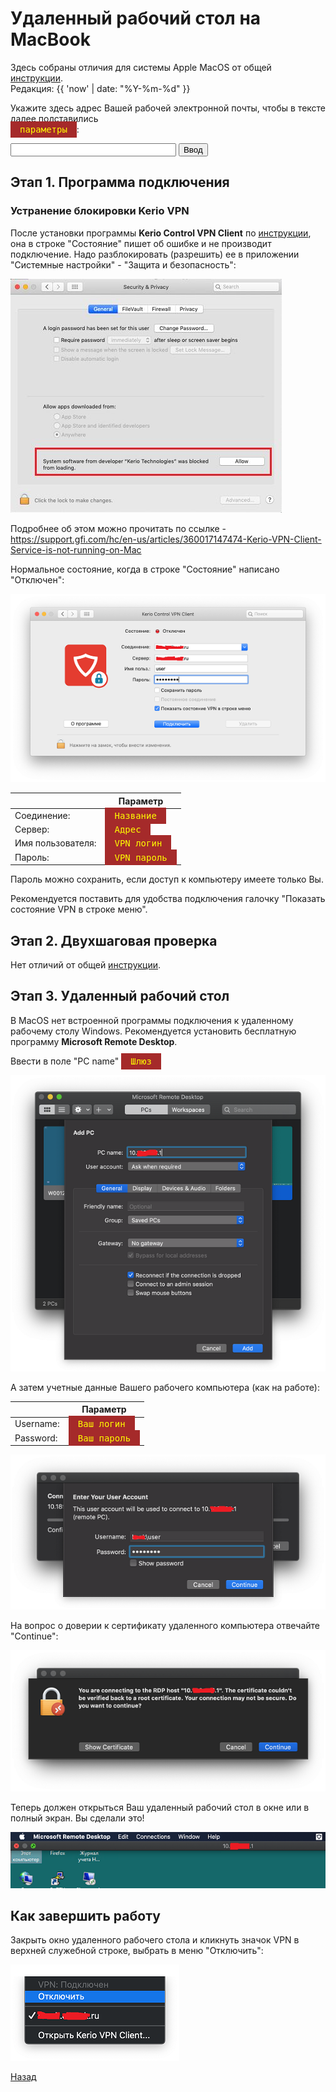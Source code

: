 ---
---
# Удаленный рабочий стол на MacBook

Здесь собраны отличия для системы Apple MacOS от общей [инструкции][back].  
Редакция: {{ 'now' | date: "%Y-%m-%d" }}

Укажите здесь адрес Вашей рабочей электронной почты, чтобы в тексте далее
подставились  
<span id="pt" class="code">параметры</span>:

<script>function calc(btn){
btn.innerHTML='Готово!';
var x=/(.+)@(..(.+)\..+)/;
var e=document.getElementById("email").value;
document.getElementById("pt").innerHTML='Ваши параметры';
document.getElementById("p0").innerHTML=e.replace(x,'$3');
document.getElementById("p1").innerHTML=e.replace(x,'mail.$2');
document.getElementById("p2").innerHTML=e.replace(x,'$1');
document.getElementById("p3").innerHTML='VPN пароль ***';
document.getElementById("p4").innerHTML=e.replace(x,'kerio.$2');
document.getElementById("p5").innerHTML=e.replace(x,'$3\\$1');
document.getElementById("p6").innerHTML='Ваш пароль ***';
}</script>
<style>.code {
background-color: brown; color: yellow; font-family: monospace; padding: 5px 15px;
}</style>
<input type="text" size="30" id="email" />
<button onClick="calc(this);">Ввод</button>

## Этап 1. Программа подключения

### Устранение блокировки Kerio VPN

После установки программы **Kerio Control VPN Client** по [инструкции][download],
она в строке "Состояние" пишет об ошибке и не производит подключение.
Надо разблокировать (разрешить) ее в приложении "Системные настройки" -
"Защита и безопасность":

![pic-unblock]

Подробнее об этом можно прочитать по ссылке -  
<https://support.gfi.com/hc/en-us/articles/360017147474-Kerio-VPN-Client-Service-is-not-running-on-Mac>

Нормальное состояние, когда в строке "Состояние" написано "Отключен":

![pic-connect-mac]

|| Параметр |
---|---
Соединение: | <span id="p0" class="code">Название</span>
Сервер: | <span id="p1" class="code">Адрес</span>
Имя пользователя: | <span id="p2" class="code">VPN логин</span>
Пароль: | <span id="p3" class="code">VPN пароль</span>

Пароль можно сохранить, если доступ к компьютеру имеете только Вы.

Рекомендуется поставить для удобства подключения галочку "Показать состояние
VPN в строке меню".

## Этап 2. Двухшаговая проверка

Нет отличий от общей [инструкции][back].

## Этап 3. Удаленный рабочий стол

В MacOS нет встроенной программы подключения к удаленному рабочему столу
Windows. Рекомендуется установить бесплатную программу **Microsoft Remote
Desktop**.

Ввести в поле "PC name" <span id="p4" class="code">Шлюз</span>

![pic-rdp-mac]

А затем учетные данные Вашего рабочего компьютера (как на работе):

|| Параметр |
---|---
Username: | <span id="p5" class="code">Ваш логин</span>
Password: | <span id="p6" class="code">Ваш пароль</span>

![pic-user2-mac]

На вопрос о доверии к сертификату удаленного компьютера отвечайте "Continue":

![pic-pc2-mac]

Теперь должен открыться Ваш удаленный рабочий стол в окне или в полный экран.
Вы сделали это!

![pic-desktop-mac]

## Как завершить работу

Закрыть окно удаленного рабочего стола и кликнуть значок VPN в верхней
служебной строке, выбрать в меню "Отключить":

![pic-disconnect-mac]

[Назад][back]

[download]: /vpn/download "Скачать"
[back]: /vpn "Основная инструкция"

[pic-unblock]: /assets/img/KerioVPN_Mac.jpg "Как разблокировать"
[pic-connect-mac]: /assets/img/connect-mac.png "Как подключиться"
[pic-rdp-mac]: /assets/img/rdp-mac.png "Как добавить новый PC"
[pic-user2-mac]: /assets/img/user2-mac.png "Как ввести учетные данные"
[pic-pc2-mac]: /assets/img/pc2-mac.png "Как игнорировать предупреждение"
[pic-desktop-mac]: /assets/img/desktop-mac.png "Удаленный рабочий стол Windows"
[pic-disconnect-mac]: /assets/img/disconnect-mac.png "Меню отключения в VPN"
